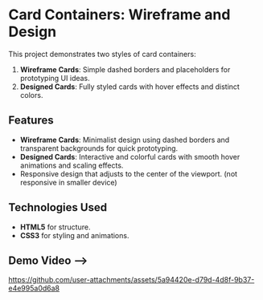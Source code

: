 # Card Containers: Wireframe and Design

This project demonstrates two styles of card containers:
1. **Wireframe Cards**: Simple dashed borders and placeholders for prototyping UI ideas.
2. **Designed Cards**: Fully styled cards with hover effects and distinct colors.

## Features
- **Wireframe Cards**: Minimalist design using dashed borders and transparent backgrounds for quick prototyping.
- **Designed Cards**: Interactive and colorful cards with smooth hover animations and scaling effects.
- Responsive design that adjusts to the center of the viewport. (not responsive in smaller device)

## Technologies Used
- **HTML5** for structure.
- **CSS3** for styling and animations.

## Demo Video -->

https://github.com/user-attachments/assets/5a94420e-d79d-4d8f-9b37-e4e995a0d6a8

